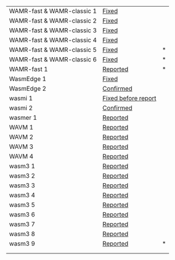 |                             |                                                              |      |
| --------------------------- | ------------------------------------------------------------ | ---- |
| WAMR-fast \& WAMR-classic 1 | [Fixed](https://github.com/bytecodealliance/wasm-micro-runtime/issues/1463) |      |
| WAMR-fast \& WAMR-classic 2 | [Fixed](https://github.com/bytecodealliance/wasm-micro-runtime/issues/1474) |      |
| WAMR-fast \& WAMR-classic 3 | [Fixed](https://github.com/bytecodealliance/wasm-micro-runtime/issues/2093) |      |
| WAMR-fast \& WAMR-classic 4 | [Fixed](https://github.com/bytecodealliance/wasm-micro-runtime/issues/2390) |      |
| WAMR-fast \& WAMR-classic 5 | [Fixed](https://github.com/bytecodealliance/wasm-micro-runtime/issues/2401) | *    |
| WAMR-fast \& WAMR-classic 6 | [Fixed](https://github.com/bytecodealliance/wasm-micro-runtime/issues/2402) | *    |
| WAMR-fast 1                 | [Reported](https://github.com/bytecodealliance/wasm-micro-runtime/issues/2401) | *    |
| WasmEdge 1                  | [Fixed](https://github.com/WasmEdge/WasmEdge/issues/2080)    |      |
| WasmEdge 2                  | [Confirmed](https://github.com/WasmEdge/WasmEdge/issues/2079) |      |
| wasmi 1                     | [Fixed before report](https://github.com/paritytech/wasmi/commit/c15d525adc8358582d4c65fa25d0ca9f49655625) |      |
| wasmi 2                     | [Confirmed](https://github.com/paritytech/wasmi/issues/570)  |      |
| wasmer 1                    | [Reported](https://github.com/wasmerio/wasmer/issues/3846)   |      |
| WAVM 1                      | [Reported](https://github.com/WAVM/WAVM/issues/346)          |      |
| WAVM 2                      | [Reported](https://github.com/WAVM/WAVM/issues/354)          |      |
| WAVM 3                      | [Reported](https://github.com/WAVM/WAVM/issues/357)          |      |
| WAVM 4                      | [Reported](https://github.com/WAVM/WAVM/issues/360)          |      |
| wasm3 1                     | [Reported](https://github.com/wasm3/wasm3/issues/399)        |      |
| wasm3 2                     | [Reported](https://github.com/wasm3/wasm3/issues/407)        |      |
| wasm3 3                     | [Reported](https://github.com/wasm3/wasm3/issues/426)        |      |
| wasm3 4                     | [Reported](https://github.com/wasm3/wasm3/issues/427)        |      |
| wasm3 5                     | [Reported](https://github.com/wasm3/wasm3/issues/428)        |      |
| wasm3 6                     | [Reported](https://github.com/wasm3/wasm3/issues/429)        |      |
| wasm3 7                     | [Reported](https://github.com/wasm3/wasm3/issues/430)        |      |
| wasm3 8                     | [Reported](https://github.com/wasm3/wasm3/issues/431)        |      |
| wasm3 9                     | [Reported](https://github.com/wasm3/wasm3/issues/441)        | *    |
|                             |                                                              |      |
|                             |                                                              |      |



